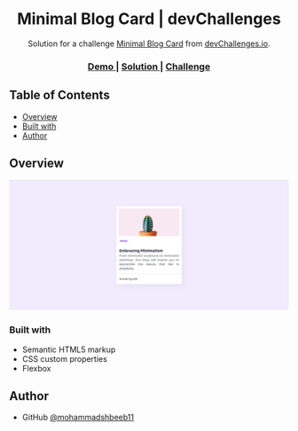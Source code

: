 <!-- Please update value in the {}  -->

<h1 align="center">Minimal Blog Card | devChallenges</h1>

<div align="center">
   Solution for a challenge <a href="https://devchallenges.io/challenge/minimal-blog-card" target="_blank">Minimal Blog Card</a> from <a href="http://devchallenges.io" target="_blank">devChallenges.io</a>.
</div>

<div align="center">
  <h3>
    <a href="https://marvelous-scone-2dd204.netlify.app/">
      Demo
    </a>
    <span> | </span>
    <a href="https://github.com/mohammadshbeeb11/Devchallengesio/tree/main/Minimal-blog-card-starter-master">
      Solution
    </a>
    <span> | </span>
    <a href="https://devchallenges.io/challenge/minimal-blog-card">
      Challenge
    </a>
  </h3>
</div>

<!-- TABLE OF CONTENTS -->

## Table of Contents

- [Overview](#overview)
- [Built with](#built-with)
- [Author](#author)

<!-- OVERVIEW -->

## Overview

![screenshot](./image.png)

### Built with

- Semantic HTML5 markup
- CSS custom properties
- Flexbox

## Author

- GitHub [@mohammadshbeeb11](https://github.com/mohammadshbeeb11)
